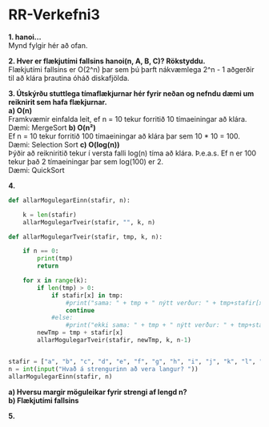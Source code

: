 # RR-Verkefni3  

**1. hanoi...**  
Mynd fylgir hér að ofan.

**2. Hver er flækjutími fallsins hanoi(n, A, B, C)? Rökstyddu.**  
Flækjutími fallsins er O(2^n) þar sem þú þarft nákvæmlega 2^n - 1 aðgerðir til að klára þrautina óháð diskafjölda.  

**3. Útskýrðu stuttlega tímaflækjurnar hér fyrir neðan og nefndu dæmi um reiknirit sem hafa flækjurnar.**  
  **a) O(n)**  
  Framkvæmir einfalda leit, ef n = 10 tekur forritið 10 tímaeiningar að klára.  
  Dæmi: MergeSort
  **b) O(n²)**  
  Ef n = 10 tekur forritið 100 tímaeiningar að klára þar sem 10 * 10 = 100.  
  Dæmi: Selection Sort
  **c) O(log(n))**  
  Þýðir að reikniritið tekur í versta falli log(n) tíma að klára. Þ.e.a.s. Ef n er 100 tekur það 2 tímaeiningar þar sem log(100) er 2.  
  Dæmi: QuickSort
  
**4.**  
```python
def allarMogulegarEinn(stafir, n):

    k = len(stafir)
    allarMogulegarTveir(stafir, "", k, n)

def allarMogulegarTveir(stafir, tmp, k, n):

    if n == 0:
        print(tmp)
        return

    for x in range(k):
        if len(tmp) > 0:
            if stafir[x] in tmp:
                #print("sama: " + tmp + " nýtt verður: " + tmp+stafir[x])
                continue
            #else:
                #print("ekki sama: " + tmp + " nýtt verður: " + tmp+stafir[x])
        newTmp = tmp + stafir[x]
        allarMogulegarTveir(stafir, newTmp, k, n-1)


stafir = ["a", "b", "c", "d", "e", "f", "g", "h", "i", "j", "k", "l", "m", "n", "o", "p", "q", "r", "s", "t", "u", "v", "w", "x", "y", "z"]
n = int(input("Hvað á strengurinn að vera langur? "))
allarMogulegarEinn(stafir, n)
```  
**a) Hversu margir möguleikar fyrir strengi af lengd n?**  
**b) Flækjutími fallsins**  

**5.**  
```python

```  

